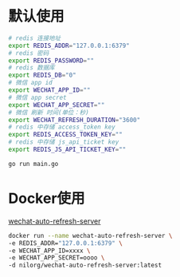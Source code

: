 # 默认使用

```bash
# redis 连接地址
export REDIS_ADDR="127.0.0.1:6379"
# redis 密码
export REDIS_PASSWORD=""
# redis 数据库
export REDIS_DB="0"
# 微信 app id
export WECHAT_APP_ID=""
# 微信 app secret
export WECHAT_APP_SECRET=""
# 微信 刷新 时间(单位：秒)
export WECHAT_REFRESH_DURATION="3600"
# redis 中存储 access_token key
export REDIS_ACCESS_TOKEN_KEY=""
# redis 中存储 js_api_ticket key
export REDIS_JS_API_TICKET_KEY=""

go run main.go
```

# Docker使用

[wechat-auto-refresh-server](https://hub.docker.com/r/nilorg/wechat-auto-refresh-server)

```bash
docker run --name wechat-auto-refresh-server \
-e REDIS_ADDR="127.0.0.1:6379" \
-e WECHAT_APP_ID=xxxx \
-e WECHAT_APP_SECRET=oooo \
-d nilorg/wechat-auto-refresh-server:latest
```